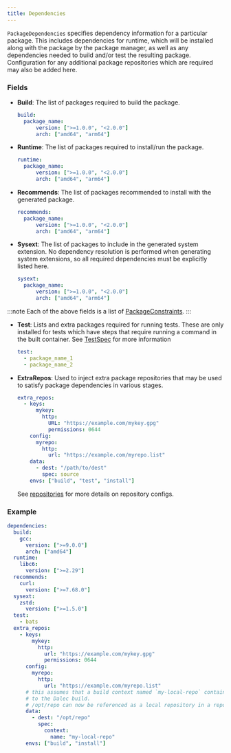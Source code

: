 ```yaml
---
title: Dependencies
---
```


`PackageDependencies` specifies dependency information for a particular package.  This includes dependencies for runtime, which will be installed along with the package by the package manager, as well as any dependencies needed to build and/or test the resulting package. Configuration for any additional package repositories which are required may also be added here.

### Fields

- **Build**: The list of packages required to build the package.
    ```yaml
    build:
      package_name:
          version: [">=1.0.0", "<2.0.0"]
          arch: ["amd64", "arm64"]
    ```

- **Runtime**: The list of packages required to install/run the package.
    ```yaml
    runtime:
      package_name:
          version: [">=1.0.0", "<2.0.0"]
          arch: ["amd64", "arm64"]
    ```

- **Recommends**: The list of packages recommended to install with the generated package.
    ```yaml
    recommends:
      package_name:
          version: [">=1.0.0", "<2.0.0"]
          arch: ["amd64", "arm64"]
    ```

- **Sysext**: The list of packages to include in the generated system extension. No dependency resolution is performed when generating system extensions, so all required dependencies must be explicitly listed here.
    ```yaml
    sysext:
      package_name:
          version: [">=1.0.0", "<2.0.0"]
          arch: ["amd64", "arm64"]
    ```

:::note
Each of the above fields is a list of [PackageConstraints](https://pkg.go.dev/github.com/Azure/dalec#PackageConstraints).
:::

- **Test**: Lists and extra packages required for running tests. These are only installed for tests which have steps that require running a command in the built container. See [TestSpec](https://pkg.go.dev/github.com/Azure/dalec#TestSpec) for more information
    ```yaml
    test:
      - package_name_1
      - package_name_2
    ```

- **ExtraRepos**: Used to inject extra package repositories that may be used to satisfy package dependencies in various stages. 
    ```yaml
    extra_repos:
      - keys:
          mykey:
            http:
              URL: "https://example.com/mykey.gpg"
              permissions: 0644
        config: 
          myrepo:
            http:
              url: "https://example.com/myrepo.list"
        data: 
          - dest: "/path/to/dest"
            spec: source
        envs: ["build", "test", "install"] 
    ```
    See [repositories](repositories.md) for more details on repository configs.

### Example
```yaml
dependencies:
  build:
    gcc:
      version: [">=9.0.0"]
      arch: ["amd64"]
  runtime:
    libc6:
      version: [">=2.29"]
  recommends:
    curl:
      version: [">=7.68.0"]
  sysext:
    zstd:
      version: [">=1.5.0"]
  test:
    - bats
  extra_repos:
    - keys:
        mykey: 
          http:
            url: "https://example.com/mykey.gpg"
            permissions: 0644
      config:
        myrepo:
          http:
            url: "https://example.com/myrepo.list"
      # this assumes that a build context named `my-local-repo` containing a local repository will be passed 
      # to the Dalec build.
      # /opt/repo can now be referenced as a local repository in a repository config imported to dalec
      data:
        - dest: "/opt/repo"
          spec:
            context:
              name: "my-local-repo"
      envs: ["build", "install"]
```